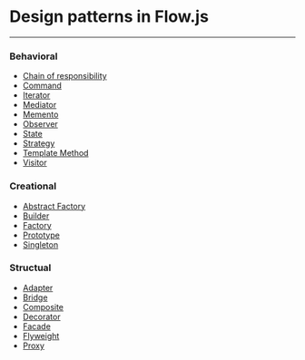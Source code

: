 # Design patterns in Flow.js

---

### Behavioral

-   [Chain of responsibility]()
-   [Command]()
-   [Iterator]()
-   [Mediator]()
-   [Memento]()
-   [Observer]()
-   [State]()
-   [Strategy]()
-   [Template Method]()
-   [Visitor]()

### Creational

-   [Abstract Factory]()
-   [Builder]()
-   [Factory]()
-   [Prototype]()
-   [Singleton]()

### Structual

-   [Adapter]()
-   [Bridge]()
-   [Composite]()
-   [Decorator]()
-   [Facade]()
-   [Flyweight]()
-   [Proxy]()
